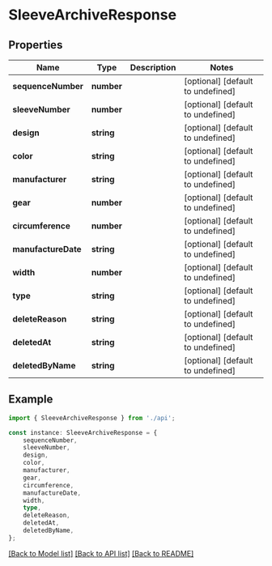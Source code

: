 # SleeveArchiveResponse


## Properties

Name | Type | Description | Notes
------------ | ------------- | ------------- | -------------
**sequenceNumber** | **number** |  | [optional] [default to undefined]
**sleeveNumber** | **number** |  | [optional] [default to undefined]
**design** | **string** |  | [optional] [default to undefined]
**color** | **string** |  | [optional] [default to undefined]
**manufacturer** | **string** |  | [optional] [default to undefined]
**gear** | **number** |  | [optional] [default to undefined]
**circumference** | **number** |  | [optional] [default to undefined]
**manufactureDate** | **string** |  | [optional] [default to undefined]
**width** | **number** |  | [optional] [default to undefined]
**type** | **string** |  | [optional] [default to undefined]
**deleteReason** | **string** |  | [optional] [default to undefined]
**deletedAt** | **string** |  | [optional] [default to undefined]
**deletedByName** | **string** |  | [optional] [default to undefined]

## Example

```typescript
import { SleeveArchiveResponse } from './api';

const instance: SleeveArchiveResponse = {
    sequenceNumber,
    sleeveNumber,
    design,
    color,
    manufacturer,
    gear,
    circumference,
    manufactureDate,
    width,
    type,
    deleteReason,
    deletedAt,
    deletedByName,
};
```

[[Back to Model list]](../README.md#documentation-for-models) [[Back to API list]](../README.md#documentation-for-api-endpoints) [[Back to README]](../README.md)
